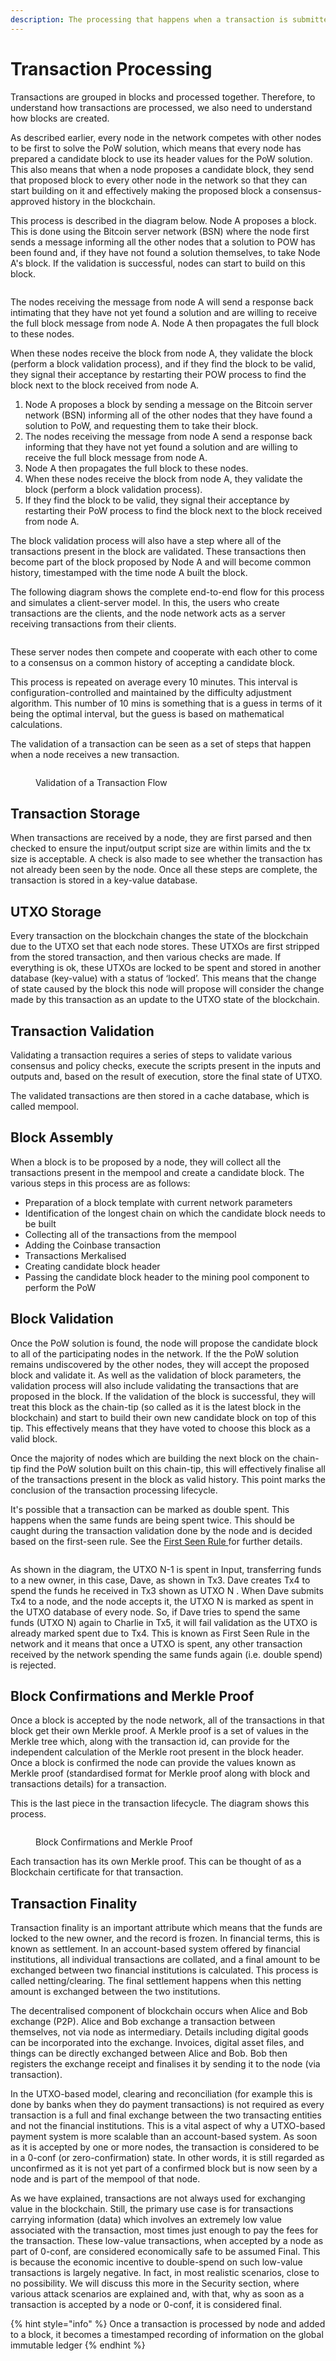 ```yaml
---
description: The processing that happens when a transaction is submitted to a node.
---
```


# Transaction Processing

Transactions are grouped in blocks and processed together. Therefore, to understand how transactions are processed, we also need to understand how blocks are created.

As described earlier, every node in the network competes with other nodes to be first to solve the PoW solution, which means that every node has prepared a candidate block to use its header values for the PoW solution. This also means that when a node proposes a candidate block, they send that proposed block to every other node in the network so that they can start building on it and effectively making the proposed block a consensus-approved history in the blockchain.&#x20;

This process is described in the diagram below. Node A proposes a block. This is done using the Bitcoin server network (BSN) where the node first sends a message informing all the other nodes that a solution to POW has been found and, if they have not found a solution themselves, to take Node A's block. If the validation is successful, nodes can start to build on this block.

<figure><img src="/.gitbook/assets/TransactionLifecycle_Slide08.gif" alt=""><figcaption></figcaption></figure>

The nodes receiving the message from node A will send a response back intimating that they have not yet found a solution and are willing to receive the full block message from node A. Node A then propagates the full block to these nodes.

When these nodes receive the block from node A, they validate the block (perform a block validation process), and if they find the block to be valid, they signal their acceptance by restarting their POW process to find the block next to the block received from node A.

1. Node A proposes a block by sending a message on the Bitcoin server network (BSN) informing all of the other nodes that they have found a solution to PoW, and requesting them to take their block.
2. The nodes receiving the message from node A send a response back informing that they have not yet found a solution and are willing to receive the full block message from node A.
3. Node A then propagates the full block to these nodes.
4. When these nodes receive the block from node A, they validate the block (perform a block validation process).
5. If they find the block to be valid, they signal their acceptance by restarting their PoW process to find the block next to the block received from node A.

The block validation process will also have a step where all of the transactions present in the block are validated. These transactions then become part of the block proposed by Node A and will become common history, timestamped with the time node A built the block.

The following diagram shows the complete end-to-end flow for this process and simulates a client-server model. In this, the users who create transactions are the clients, and the node network acts as a server receiving transactions from their clients.



<figure><img src="/.gitbook/assets/TransactionLifecycle_Slide09.png" alt=""><figcaption></figcaption></figure>

These server nodes then compete and cooperate with each other to come to a consensus on a common history of accepting a candidate block.

This process is repeated on average every 10 minutes. This interval is configuration-controlled and maintained by the difficulty adjustment algorithm. This number of 10 mins is something that is a guess in terms of it being the optimal interval, but the guess is based on mathematical calculations.&#x20;

The validation of a transaction can be seen as a set of steps that happen when a node receives a new transaction.



<figure><img src="/.gitbook/assets/TransactionLifecycle_Slide10.png" alt=""><figcaption><p>Validation of a Transaction Flow</p></figcaption></figure>

## Transaction Storage

When transactions are received by a node, they are first parsed and then checked to ensure the input/output script size are within limits and the tx size is acceptable. A check is also made to see whether the transaction has not already been seen by the node. Once all these steps are complete, the transaction is stored in a key-value database.

## UTXO Storage

Every transaction on the blockchain changes the state of the blockchain due to the UTXO set that each node stores. These UTXOs are first stripped from the stored transaction, and then various checks are made. If everything is ok, these UTXOs are locked to be spent and stored in another database (key-value) with a status of ‘locked’. This means that the change of state caused by the block this node will propose will consider the change made by this transaction as an update to the UTXO state of the blockchain.

## Transaction Validation

Validating a transaction requires a series of steps to validate various consensus and policy checks, execute the scripts present in the inputs and outputs and, based on the result of execution, store the final state of UTXO.

The validated transactions are then stored in a cache database, which is called mempool.

## Block Assembly

When a block is to be proposed by a node, they will collect all the transactions present in the mempool and create a candidate block. The various steps in this process are as follows:

* Preparation of a block template with current network parameters
* Identification of the longest chain on which the candidate block needs to be built
* Collecting all of the transactions from the mempool
* Adding the Coinbase transaction
* Transactions Merkalised
* Creating candidate block header
* Passing the candidate block header to the mining pool component to perform the PoW

## Block Validation

Once the PoW solution is found, the node will propose the candidate block to all of the participating nodes in the network. If the the PoW solution remains undiscovered by the other nodes, they will accept the proposed block and validate it. As well as  the validation of block parameters, the validation process will also include validating the transactions that are proposed in the block. If the validation of the block is successful, they will treat this block as the chain-tip (so called as it is the latest block in the blockchain) and start to build their own new candidate block on top of this tip. This effectively means that they have voted to choose this block as a valid block.

Once the majority of nodes which are building the next block on the chain-tip find the PoW solution built on this chain-tip, this will effectively finalise all of the transactions present in the block as valid history. This point marks the conclusion of the transaction processing lifecycle.&#x20;

It's possible that a transaction can be marked as double spent. This happens when the same funds are being spent twice. This should be caught during the transaction validation done by the node and is decided based on the first-seen rule. See the [First Seen Rule ](../../bsv-skills-center/bsv-protocol-documentation/network-policies/consensus-rules.md#first-seen-rule)for further details.

<figure><img src="/.gitbook/assets/TransactionLifecycle_Slide11.png" alt=""><figcaption></figcaption></figure>

As shown in the diagram, the UTXO N-1 is spent in Input, transferring funds to a new owner, in this case, Dave, as shown in Tx3. Dave creates Tx4 to spend the funds he received in Tx3 shown as UTXO N . When Dave submits Tx4 to a node, and the node accepts it, the UTXO N is marked as spent in the UTXO database of every node. So, if Dave tries to spend the same funds (UTXO N) again to Charlie in Tx5, it will fail validation as the UTXO is already marked spent due to Tx4. This is known as First Seen Rule in the network and it means that once a UTXO is spent, any other transaction received by the network spending the same funds again (i.e. double spend) is rejected.&#x20;

## Block Confirmations and Merkle Proof

Once a block is accepted by the node network, all of the transactions in that block get their own Merkle proof. A Merkle proof is a set of values in the Merkle tree which, along with the transaction id, can provide for the independent calculation of the Merkle root present in the block header. Once a block is confirmed the node can provide the values known as Merkle proof (standardised format for Merkle proof along with block and transactions details) for a transaction.

This is the last piece in the transaction lifecycle. The diagram shows this process.

<figure><img src="/.gitbook/assets/TransactionLifecycle_Slide12.png" alt=""><figcaption><p>Block Confirmations and Merkle Proof</p></figcaption></figure>

Each transaction has its own Merkle proof. This can be thought of as a Blockchain certificate for that transaction.

## **Transaction Finality**

Transaction finality is an important attribute which means that the funds are locked to the new owner, and the record is frozen. In financial terms, this is known as settlement. In an account-based system offered by financial institutions, all individual transactions are collated, and a final amount to be exchanged between two financial institutions is calculated. This process is called netting/clearing. The final settlement happens when this netting amount is exchanged between the two institutions.&#x20;

The decentralised component of blockchain occurs when Alice and Bob exchange (P2P). Alice and Bob exchange a transaction between themselves, not via node as intermediary. Details including digital goods can be incorporated into the exchange. Invoices, digital asset files, and things can be directly exchanged between Alice and Bob. Bob then registers the exchange receipt and finalises it by sending it to the node (via transaction).&#x20;

In the UTXO-based model, clearing and reconciliation (for example this is done by banks when they do payment transactions) is not required as every transaction is a full and final exchange between the two transacting entities and not the financial institutions. This is a vital aspect of why a UTXO-based payment system is more scalable than an account-based system. As soon as it is accepted by one or more nodes, the transaction is considered to be in a 0-conf (or zero-confirmation) state. In other words, it is still regarded as unconfirmed as it is not yet part of a confirmed block but is now seen by a node and is part of the mempool of that node.

As we have explained, transactions are not always used for exchanging value in the blockchain. Still, the primary use case is for transactions carrying information (data) which involves an extremely low value associated with the transaction, most times just enough to pay the fees for the transaction. These low-value transactions, when accepted by a node as part of 0-conf, are considered economically safe to be assumed Final. This is because the economic incentive to double-spend on such low-value transactions is largely negative. In fact, in most realistic scenarios, close to no possibility. We will discuss this more in the Security section, where various attack scenarios are explained and, with that, why as soon as a transaction is accepted by a node or 0-conf, it is considered final.

{% hint style="info" %}
Once a transaction is processed by node and added to a block, it becomes a timestamped recording of information on the global immutable ledger&#x20;
{% endhint %}

